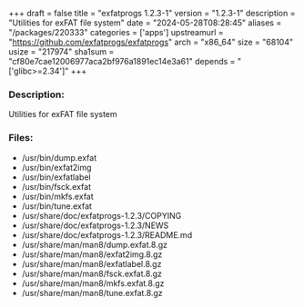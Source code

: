 +++
draft = false
title = "exfatprogs 1.2.3-1"
version = "1.2.3-1"
description = "Utilities for exFAT file system"
date = "2024-05-28T08:28:45"
aliases = "/packages/220333"
categories = ['apps']
upstreamurl = "https://github.com/exfatprogs/exfatprogs"
arch = "x86_64"
size = "68104"
usize = "217974"
sha1sum = "cf80e7cae12006977aca2bf976a1891ec14e3a61"
depends = "['glibc>=2.34']"
+++
### Description: 
Utilities for exFAT file system

### Files: 
* /usr/bin/dump.exfat
* /usr/bin/exfat2img
* /usr/bin/exfatlabel
* /usr/bin/fsck.exfat
* /usr/bin/mkfs.exfat
* /usr/bin/tune.exfat
* /usr/share/doc/exfatprogs-1.2.3/COPYING
* /usr/share/doc/exfatprogs-1.2.3/NEWS
* /usr/share/doc/exfatprogs-1.2.3/README.md
* /usr/share/man/man8/dump.exfat.8.gz
* /usr/share/man/man8/exfat2img.8.gz
* /usr/share/man/man8/exfatlabel.8.gz
* /usr/share/man/man8/fsck.exfat.8.gz
* /usr/share/man/man8/mkfs.exfat.8.gz
* /usr/share/man/man8/tune.exfat.8.gz
